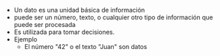 + Un dato es una unidad básica de información 
+ puede ser un número, texto, o cualquier otro tipo de información que puede ser procesada
+ Es utilizada para tomar decisiones. 
+ Ejemplo
	+ El número "42" o el texto "Juan" son datos